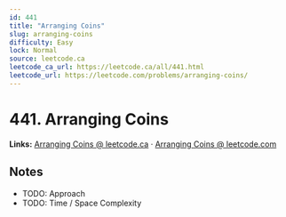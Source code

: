 ```yaml
--- 
id: 441
title: "Arranging Coins"
slug: arranging-coins
difficulty: Easy
lock: Normal
source: leetcode.ca
leetcode_ca_url: https://leetcode.ca/all/441.html
leetcode_url: https://leetcode.com/problems/arranging-coins/
---
```


# 441. Arranging Coins

**Links:** [Arranging Coins @ leetcode.ca](https://leetcode.ca/all/441.html) · [Arranging Coins @ leetcode.com](https://leetcode.com/problems/arranging-coins/)

## Notes
- TODO: Approach
- TODO: Time / Space Complexity
